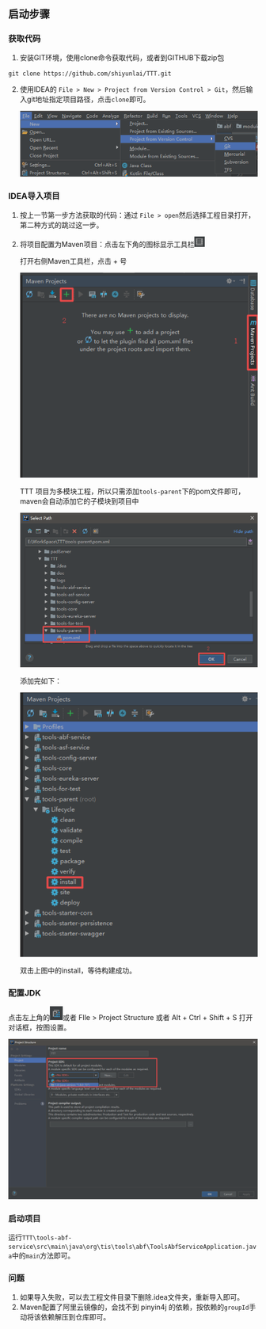 ## 启动步骤

### 获取代码

1. 安装GIT环境，使用clone命令获取代码，或者到GITHUB下载zip包

``` shell
git clone https://github.com/shiyunlai/TTT.git
```

2. 使用IDEA的 `File > New > Project from Version Control > Git`，然后输入git地址指定项目路径，点击`clone`即可。

   ![1524636232971](../image/1524636232971.png)

### IDEA导入项目

1. 按上一节第一步方法获取的代码：通过 `File > open`然后选择工程目录打开，第二种方式的跳过这一步。

2. 将项目配置为Maven项目：点击左下角的图标显示工具栏![1524637362076](../image/1524637362076.png)

   打开右侧Maven工具栏，点击 + 号

   ![1524637542715](../image/1524637542715.png)

   TTT 项目为多模块工程，所以只需添加`tools-parent`下的pom文件即可，maven会自动添加它的子模块到项目中

   ![1524637693613](../image/1524637693613.png)

   添加完如下：

   ![1524637747883](../image/1524637747883.png)

   双击上图中的install，等待构建成功。

### 配置JDK

点击左上角的![1524638563482](../image/1524638563482.png)或者 FIle > Project Structure 或者 Alt + Ctrl + Shift + S 打开对话框，按图设置。

![1524638699580](../image/1524638699580.png)

### 启动项目

运行`TTT\tools-abf-service\src\main\java\org\tis\tools\abf\ToolsAbfServiceApplication.java`中的`main`方法即可。

### 问题

1. 如果导入失败，可以去工程文件目录下删除.idea文件夹，重新导入即可。
2. Maven配置了阿里云镜像的，会找不到 pinyin4j 的依赖，按依赖的`groupId`手动将该依赖解压到仓库即可。

